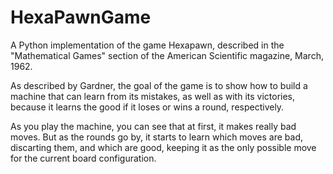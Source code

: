 # HexaPawnGame
A Python implementation of the game Hexapawn, described in the "Mathematical Games" section of the American Scientific magazine, March, 1962.

As described by Gardner, the goal of the game is to show how to build a machine that can learn from its mistakes, as well as with its victories, because it learns the good  if it loses or wins a round, respectively.

As you play the machine, you can see that at first, it makes really bad moves. But as the rounds go by, it starts to learn which moves are bad, discarting them, and which are good, keeping it as the only possible move for the current board configuration.
